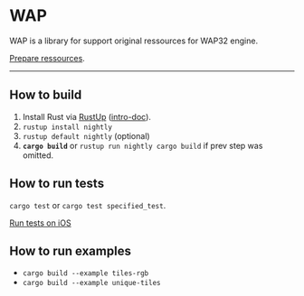 # WAP

WAP is a library for support original ressources for WAP32 engine.


[Prepare ressources](tests/data/README.md).






- - -

## How to build

1. Install Rust via [RustUp](http://rustup.rs) ([intro-doc](https://github.com/rust-lang-nursery/rustup.rs/blob/master/README.md)).
1. `rustup install nightly`
1. `rustup default nightly` (optional)
1. __`cargo build`__ or `rustup run nightly cargo build` if prev step was omitted.


## How to run tests

`cargo test` or `cargo test specified_test`.

[Run tests on iOS](tests/data/README.md)


## How to run examples

- `cargo build --example tiles-rgb`
- `cargo build --example unique-tiles`


